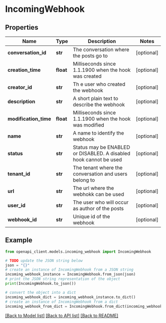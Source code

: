 # IncomingWebhook


## Properties

Name | Type | Description | Notes
------------ | ------------- | ------------- | -------------
**conversation_id** | **str** | The conversation where the posts go to | [optional] 
**creation_time** | **float** | Milliseconds since 1.1.1900 when the hook was created | [optional] 
**creator_id** | **str** | Th e user who created the webhook | [optional] 
**description** | **str** | A short plain text to describe the webhook | [optional] 
**modification_time** | **float** | Milliseconds since 1.1.1900 when the hook was modified | [optional] 
**name** | **str** | A name to identify the webhook | [optional] 
**status** | **str** | Status may be ENABLED or DISABLED. A disabled hook cannot be used | [optional] 
**tenant_id** | **str** | The tenant where the conversation and users belong to | [optional] 
**url** | **str** | The url where the webhokk can be used | [optional] 
**user_id** | **str** | The user who will occur as author of the posts | [optional] 
**webhook_id** | **str** | Unique id of the webhook | [optional] 

## Example

```python
from openapi_client.models.incoming_webhook import IncomingWebhook

# TODO update the JSON string below
json = "{}"
# create an instance of IncomingWebhook from a JSON string
incoming_webhook_instance = IncomingWebhook.from_json(json)
# print the JSON string representation of the object
print(IncomingWebhook.to_json())

# convert the object into a dict
incoming_webhook_dict = incoming_webhook_instance.to_dict()
# create an instance of IncomingWebhook from a dict
incoming_webhook_from_dict = IncomingWebhook.from_dict(incoming_webhook_dict)
```
[[Back to Model list]](../README.md#documentation-for-models) [[Back to API list]](../README.md#documentation-for-api-endpoints) [[Back to README]](../README.md)


